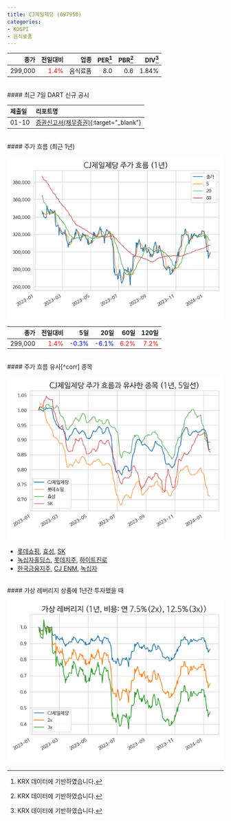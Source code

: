 ```yaml
---
title: CJ제일제당 (097950)
categories:
- KOSPI
- 음식료품
---
```


|**종가**|**전일대비**|**업종**|**PER**[^krxdata]|**PBR**[^krxdata]|**DIV**[^krxdata]|
|-------:|-----------:|-------:|------:|------:|------:|
|299,000|<span style="color: red">1.4%</span>|음식료품|8.0|0.6|1.84%|

<!-- more -->

<br>
#### 최근 7일 DART 신규 공시


|**제출일**|**리포트명**|
|:-----|:-------|
|01-10|[증권신고서(채무증권)](https://dart.fss.or.kr/dsaf001/main.do?rcpNo=20240110000621){:target="_blank"}|

<br>
#### 주가 흐름 (최근 1년)

![097950](/assets/images/stock/097950.png)

|**종가**|**전일대비**|**5일**|**20일**|**60일**|**120일**|
|---:|-------:|--:|---:|---:|----:|
|299,000|<span style="color: red">1.4%</span>|<span style="color: blue">-0.3%</span>|<span style="color: blue">-6.1%</span>|<span style="color: red">6.2%</span>|<span style="color: red">7.2%</span>|

<br>
#### 주가 흐름 유사[^corr] 종목

![097950](/assets/images/stock/097950_corr.png)

- [롯데쇼핑](/023530/), [효성](/004800/), [SK](/034730/)
- [녹십자홀딩스](/005250/), [롯데지주](/004990/), [하이트진로](/000080/)
- [한국금융지주](/071050/), [CJ ENM](/035760/), [녹십자](/006280/)

<br>
#### 가상 레버리지 상품에 1년간 투자했을 때

![097950](/assets/images/stock/097950_2x.png)

[^krxdata]: KRX 데이터에 기반하였습니다.
[^corr]: 상관계수를 이용하여 분석하였습니다.